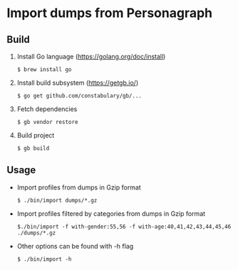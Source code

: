 # Import dumps from Personagraph

## Build

1. Install Go language (https://golang.org/doc/install)

    `$ brew install go`

2. Install build subsystem (https://getgb.io/)

    `$ go get github.com/constabulary/gb/...`

3. Fetch dependencies

    `$ gb vendor restore`

4. Build project

    `$ gb build`


## Usage

- Import profiles from dumps in Gzip format
    
    `$ ./bin/import dumps/*.gz`

- Import profiles filtered by categories from dumps in Gzip format

    `$./bin/import -f with-gender:55,56 -f with-age:40,41,42,43,44,45,46 ./dumps/*.gz`

- Other options can be found with -h flag

   `$ ./bin/import -h`
